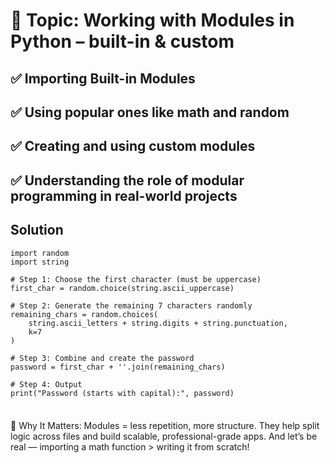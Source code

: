 # 🎯 Topic: Working with Modules in Python – built-in & custom


## ✅ Importing Built-in Modules
## ✅ Using popular ones like math and random
## ✅ Creating and using custom modules
## ✅ Understanding the role of modular programming in real-world projects 

## Solution
```
import random
import string

# Step 1: Choose the first character (must be uppercase)
first_char = random.choice(string.ascii_uppercase)

# Step 2: Generate the remaining 7 characters randomly
remaining_chars = random.choices(
    string.ascii_letters + string.digits + string.punctuation,
    k=7
)

# Step 3: Combine and create the password
password = first_char + ''.join(remaining_chars)

# Step 4: Output
print("Password (starts with capital):", password)


```

### 
🧠 Why It Matters:
Modules = less repetition, more structure.
They help split logic across files and build scalable, professional-grade apps.
And let’s be real — importing a math function > writing it from scratch!

